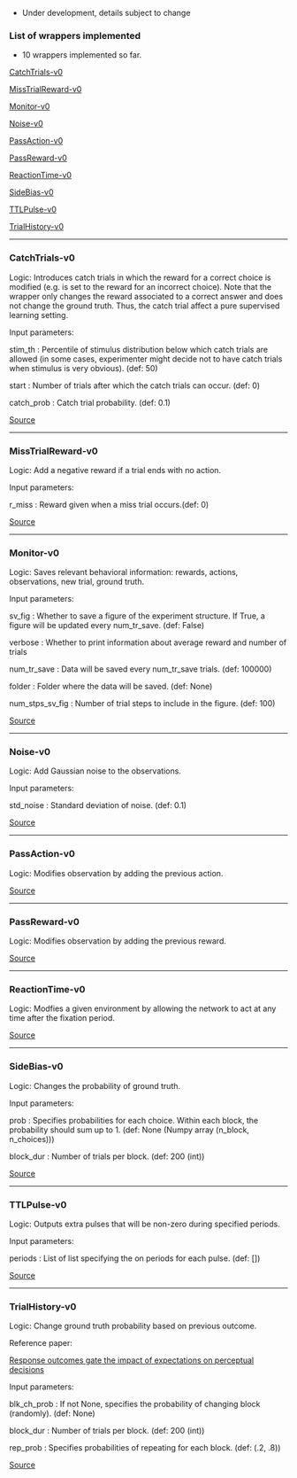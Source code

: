 * Under development, details subject to change

### List of wrappers implemented

* 10 wrappers implemented so far.

[CatchTrials-v0](#catchtrials-v0)

[MissTrialReward-v0](#misstrialreward-v0)

[Monitor-v0](#monitor-v0)

[Noise-v0](#noise-v0)

[PassAction-v0](#passaction-v0)

[PassReward-v0](#passreward-v0)

[ReactionTime-v0](#reactiontime-v0)

[SideBias-v0](#sidebias-v0)

[TTLPulse-v0](#ttlpulse-v0)

[TrialHistory-v0](#trialhistory-v0)

___

### CatchTrials-v0

Logic: Introduces catch trials in which the reward for
         a correct choice is modified (e.g. is set to the reward for an
         incorrect choice). Note that the wrapper only changes the reward
         associated to a correct answer and does not change the ground truth.
         Thus, the catch trial affect a pure supervised learning setting.

Input parameters: 

stim_th : Percentile of stimulus distribution below which catch
        trials are allowed (in some cases, experimenter might decide not
        to have catch trials when  stimulus is very obvious). (def: 50)

start : Number of trials after which the catch trials can occur.
        (def: 0)

catch_prob : Catch trial probability. (def: 0.1)

[Source](https://github.com/gyyang/neurogym/blob/master/neurogym/wrappers/catch_trials.py)

___

### MissTrialReward-v0

Logic: Add a negative reward if a trial ends with no action.

Input parameters: 

r_miss : Reward given when a miss trial occurs.(def: 0)

[Source](https://github.com/gyyang/neurogym/blob/master/neurogym/wrappers/miss_trials_reward.py)

___

### Monitor-v0

Logic: Saves relevant behavioral information: rewards, actions, observations, new trial, ground truth.

Input parameters: 

sv_fig : Whether to save a figure of the experiment structure. If True, a figure will be updated every num_tr_save. (def: False)

verbose : Whether to print information about average reward and number of trials

num_tr_save : Data will be saved every num_tr_save trials.
        (def: 100000)

folder : Folder where the data will be saved. (def: None)

num_stps_sv_fig : Number of trial steps to include in the figure. (def: 100)

[Source](https://github.com/gyyang/neurogym/blob/master/neurogym/wrappers/monitor.py)

___

### Noise-v0

Logic: Add Gaussian noise to the observations.

Input parameters: 

std_noise : Standard deviation of noise. (def: 0.1)

[Source](https://github.com/gyyang/neurogym/blob/master/neurogym/wrappers/noise.py)

___

### PassAction-v0

Logic: Modifies observation by adding the previous
        action.

[Source](https://github.com/gyyang/neurogym/blob/master/neurogym/wrappers/pass_action.py)

___

### PassReward-v0

Logic: Modifies observation by adding the previous
        reward.

[Source](https://github.com/gyyang/neurogym/blob/master/neurogym/wrappers/pass_reward.py)

___

### ReactionTime-v0

Logic: Modfies a given environment by allowing the network
        to act at any time after the fixation period.

[Source](https://github.com/gyyang/neurogym/blob/master/neurogym/wrappers/reaction_time.py)

___

### SideBias-v0

Logic: Changes the probability of ground truth.

Input parameters: 

prob : Specifies probabilities for each choice. Within each block,
        the probability should sum up to 1.
        (def: None (Numpy array (n_block, n_choices)))

block_dur : Number of trials per block. (def: 200 (int))

[Source](https://github.com/gyyang/neurogym/blob/master/neurogym/wrappers/side_bias.py)

___

### TTLPulse-v0

Logic: Outputs extra pulses that will be non-zero during specified periods.

Input parameters: 

periods : List of list specifying the on periods for each pulse. (def: [])

[Source](https://github.com/gyyang/neurogym/blob/master/neurogym/wrappers/ttl_pulse.py)

___

### TrialHistory-v0

Logic: Change ground truth probability based on previous outcome.

Reference paper: 

[Response outcomes gate the impact of expectations
         on perceptual decisions](https://www.biorxiv.org/content/10.1101/433409v3)

Input parameters: 

blk_ch_prob : If not None, specifies the probability of changing
        block (randomly). (def: None)

block_dur : Number of trials per block. (def: 200 (int))

rep_prob : Specifies probabilities of repeating for each block.
        (def: (.2, .8))

[Source](https://github.com/gyyang/neurogym/blob/master/neurogym/wrappers/trial_hist.py)

